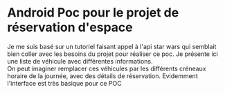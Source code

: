 # Android Poc pour le projet de réservation d'espace

Je me suis basé sur un tutoriel faisant appel à l'api star wars qui semblait bien coller avec les besoins du projet pour réaliser ce poc.
Je présente ici une liste de véhicule avec différentes informations.  
On peut imaginer remplacer ces véhicules par les différents créneaux horaire de la journée, avec des détails de réservation.
Evidemment l'interface est très basique pour ce POC
